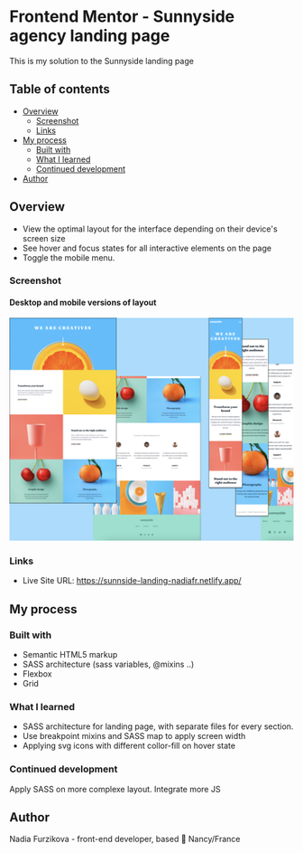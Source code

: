 # Frontend Mentor - Sunnyside agency landing page

This is my solution to the Sunnyside landing page

## Table of contents

- [Overview](#overview)
  - [Screenshot](#screenshot)
  - [Links](#links)
- [My process](#my-process)
  - [Built with](#built-with)
  - [What I learned](#what-i-learned)
  - [Continued development](#continued-development)
- [Author](#author)

## Overview

- View the optimal layout for the interface depending on their device's screen size
- See hover and focus states for all interactive elements on the page
- Toggle the mobile menu.

### Screenshot

#### Desktop and mobile versions of layout

![Image](screenshot.png)

### Links

- Live Site URL: https://sunnside-landing-nadiafr.netlify.app/

## My process

### Built with

- Semantic HTML5 markup
- SASS architecture (sass variables, @mixins ..)
- Flexbox
- Grid

### What I learned

- SASS architecture for landing page, with separate files for every section.
- Use breakpoint mixins and SASS map to apply screen width
- Applying svg icons with different collor-fill on hover state

### Continued development

Apply SASS on more complexe layout. Integrate more JS

## Author

Nadia Furzikova - front-end developer,
based 📍 Nancy/France
